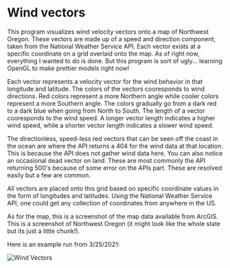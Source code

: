 # Wind vectors

This program visualizes wind velocity vectors onto a map of Northwest Oregon. These vectors are made up of a speed and direction component, taken from the National Weather Service API. Each vector exists at a specific coordinate on a grid overlaid onto the map. As of right now, everything I wanted to do is done. But this program is sort of ugly... learning OpenGL to make prettier models right now!

Each vector represents a velocity vector for the wind behavior in that longitude and latitude. The colors of the vectors cooresponds to wind directions. Red colors represent a more Northern angle while cooler colors represent a more Southern angle. The colors gradually go from a dark red to a dark blue when going from North to South. The length of a vector cooresponds to the wind speed. A longer vector length indicates a higher wind speed, while a shorter vector length indicates a slower wind speed.

The directionless, speed-less red vectors that can be seen off the coast in the ocean are where the API returns a 404 for the wind data at that location. This is because the API does not gather wind data here. You can also notice an occasional dead vector on land. These are most commonly the API returning 500's because of some error on the APIs part. These are resolved easily but a few are common.

All vectors are placed onto this grid based on specific coordinate values in the form of longitudes and latitudes. Using the National Weather Service API, one could get any collection of coordinates from anywhere in the US. 

As for the map, this is a screenshot of the map data available from ArcGIS. This is a screenshot of Northwest Oregon (it might look like the whole state but its just a little chunk!).

Here is an example run from 3/25/2021:

![Wind Vectors](windVectors.png)
